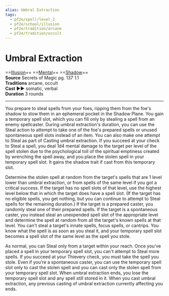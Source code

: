 ```yaml
---
alias: Umbral Extraction
tags:
  - pf2e/spell/level_2
  - pf2e/school/illusion
  - pf2e/tradition/arcane
  - pf2e/tradition/occult
---
```


# Umbral Extraction

==[Illusion](../../../Traits/Illusion.md)== ==[Mental](../../../Traits/Mental.md)== ==[Shadow](../../../Traits/Shadow.md)==  
__Source__ Secrets of Magic pg. 137 1.1  
**Traditions** arcane, occult  
**Cast** ►► somatic, verbal  
**Duration** 3 rounds

---

You prepare to steal spells from your foes, ripping them from the foe's shadow to stow them in an ephemeral pocket in the Shadow Plane. You gain a temporary spell slot, which you can fill only by stealing a spell from an enemy spellcaster. During umbral extraction's duration, you can use the Steal action to attempt to take one of the foe's prepared spells or unused spontaneous spell slots instead of an item. You can also make one attempt to Steal as part of Casting umbral extraction. If you succeed at your check to Steal a spell, you deal 1d4 mental damage to the target per level of the spell stolen due to the psychological toll of the spiritual emptiness created by wrenching the spell away, and you place the stolen spell in your temporary spell slot. It gains the shadow trait if cast from this temporary slot.

Determine the stolen spell at random from the target's spells that are 1 level lower than umbral extraction, or from spells of the same level if you got a critical success. If the target has no spell slots of that level, use the highest level below that in which the target does have a spell slot. (If the target has no eligible spells, you get nothing, but you can continue to attempt to Steal spells for the remaining duration.) If the target is a prepared caster, you randomly steal one of their prepared spells. If the target is a spontaneous caster, you instead steal an unexpended spell slot of the appropriate level and determine the spell at random from all the target's known spells at that level. You can't steal a target's innate spells, focus spells, or cantrips. You know what the spell is as soon as you steal it, and your temporary spell slot becomes a spell slot of the same level as the spell you stole.

As normal, you can Steal only from a target within your reach. Once you've placed a spell in your temporary spell slot, you can't attempt to Steal more spells. If you succeed at your Thievery check, you must take the spell you stole. Even if you're a spontaneous caster, you can use the temporary spell slot only to cast the stolen spell and you can cast only the stolen spell from your temporary spell slot. When umbral extraction ends, you lose the temporary spell slot and any spell still stored in it. When you cast umbral extraction, any previous casting of umbral extraction currently affecting you ends.
